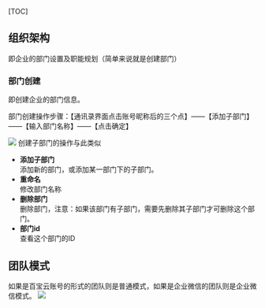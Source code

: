 [TOC]

## 组织架构

即企业的部门设置及职能规划（简单来说就是创建部门）

### 部门创建
即创建企业的部门信息。

部门创建操作步骤：【通讯录界面点击账号昵称后的三个点】——【添加子部门】——【输入部门名称】——【点击确定】

![](http://docfiles.baibaoyun.com/lt_uM83JunEJ-JkpFLWDnzHmM1U1)
创建子部门的操作与此类似


* **添加子部门**<br>
添加新的部门，或添加某一部门下的子部门。
* **重命名**<br>
修改部门名称
* **删除部门**<br>
删除部门，注意：如果该部门有子部门，需要先删除其子部门才可删除这个部门。
* **部门id**<br>
查看这个部门的ID


## 团队模式
如果是百宝云账号的形式的团队则是普通模式，如果是企业微信的团队则是企业微信模式。
![](http://docfiles.baibaoyun.com/Fjx1zJ9qo2d43hsxqu-9ax4b_dxX)